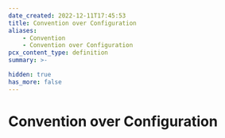 ```yaml
---
date_created: 2022-12-11T17:45:53
title: Convention over Configuration
aliases:
    - Convention
    - Convention over Configuration
pcx_content_type: definition
summary: >-

hidden: true
has_more: false
---
```


# Convention over Configuration
